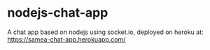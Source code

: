 # nodejs-chat-app

A chat app based on nodejs using socket.io, deployed on heroku at: https://samea-chat-app.herokuapp.com/
